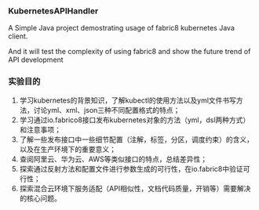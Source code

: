### KubernetesAPIHandler
A Simple Java project demostrating usage of fabric8 kubernetes Java client. 

And it will test the complexity of using fabric8 and show the future trend of API development

### 实验目的
1. 学习kubernetes的背景知识，了解kubectl的使用方法以及yml文件书写方法，讨论yml、xml、json三种不同配置格式的特点；
2. 学习通过io.fabrico8接口发布kubernetes对象的方法（yml，dsl两种方式）和注意事项；
3. 了解一些发布接口中一些细节配置（注解，标签，分区，调度约束）的含义，以及在生产环境下的重要意义；
4. 查阅阿里云、华为云、AWS等类似接口的特点，总结差异性；
5. 探索通过反射方法和配置文件进行参数生成的可行性，在io.fabric8中验证可行性；
6. 探索混合云环境下服务适配（API相似性，文档代码质量，开销等）需要解决的核心问题。